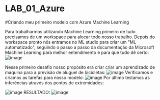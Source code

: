 # LAB_01_Azure
#Criando meu primeiro modelo com Azure Machine Learning

Para trabalharmos utilizando Machine Learning primeiro de tudo precisamos de um workspace para alocar todo nosso trabalho.
Depois do workspace pronto nós entramos no ML studio para criar um "ML automatizado", seguindo o passo a passo da documentação da Microsoft Machine Learning para melhor entendimento e para que tudo dê certo:
![image](https://github.com/MatDSouza/LAB_01_Azure/assets/109558887/acbfafe4-92dd-4f6d-bcac-c93c2608984b)

Nesse primeiro desafio nosso propósito era criar criar um aprendizado de maquina para a previsão de aluguel de bicicletas:
![image](https://github.com/MatDSouza/LAB_01_Azure/assets/109558887/2dee16f7-03ad-49ad-9aa8-760effd83e76)
Verificamos e criamos as tarefas para nosso modelo:
![image](https://github.com/MatDSouza/LAB_01_Azure/assets/109558887/b747b6ac-3c97-4de9-b148-726d2e2f354d)
Por último testamos as inferências através dos pontos de extremidades:

![image](https://github.com/MatDSouza/LAB_01_Azure/assets/109558887/2c37547d-60b8-4f13-a34c-cd5456aa74e2)
RESULTADO:
![image](https://github.com/MatDSouza/LAB_01_Azure/assets/109558887/b77e3d6a-e827-4b42-be85-fa94f0d85e22)
